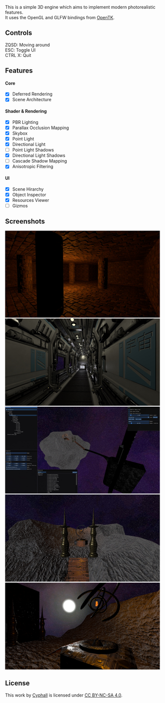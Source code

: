 
This is a simple 3D engine which aims to implement modern photorealistic features.<br/>
It uses the OpenGL and GLFW bindings from [OpenTK](https://github.com/opentk/opentk).

## Controls

ZQSD: Moving around<br/>
ESC: Toggle UI<br/>
CTRL X: Quit

## Features

#### Core

- [x] Deferred Rendering
- [x] Scene Architecture

#### Shader & Rendering

- [x] PBR Lighting
- [x] Parallax Occlusion Mapping
- [x] Skybox
- [x] Point Light
- [x] Directional Light
- [ ] Point Light Shadows
- [x] Directional Light Shadows
- [ ] Cascade Shadow Mapping
- [x] Anisotropic Filtering

#### UI

- [x] Scene Hirarchy
- [x] Object Inspector
- [x] Resources Viewer
- [ ] Gizmos

## Screenshots

![](Cyph3D/screenshots/01.jpg?raw=true "Dungeon Scene")
![](Cyph3D/screenshots/02.jpg?raw=true "Spaceship Scene")
![](Cyph3D/screenshots/03.jpg?raw=true "ImGui Interface")
![](Cyph3D/screenshots/04.jpg?raw=true "Alien Alter Scene #1")
![](Cyph3D/screenshots/05.jpg?raw=true "Alien Alter Scene #2")

## License

This work by [Cyphall](https://github.com/Cyphall) is licensed under [CC BY-NC-SA 4.0](https://creativecommons.org/licenses/by-nc-sa/4.0).
